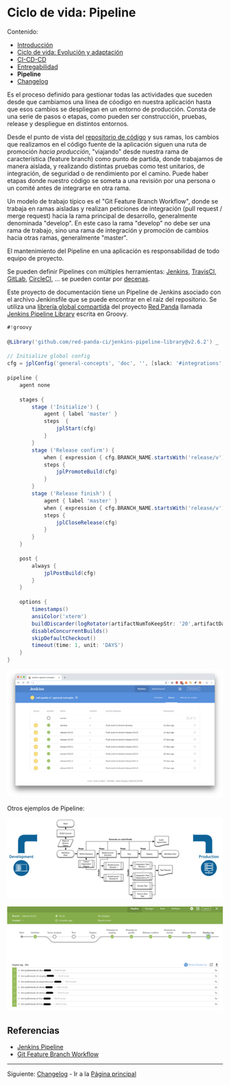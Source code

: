 # Ciclo de vida: Pipeline

Contenido:

- [Introducción](../application-lifecycle.md)
- [Ciclo de vida: Evolución y adaptación](al-evolution-and-adaptation.md)
- [CI-CD-CD](al-cicdcd.md)
- [Entregabilidad](al-releasability.md)
- **Pipeline**
- [Changelog](al-changelog.md)

Es el proceso definido para gestionar todas las actividades que suceden desde que cambiamos una línea de cóodigo en nuestra aplicación hasta que esos cambios se despliegan en un entorno de producción. Consta de una serie de pasos o etapas, como pueden ser construcción, pruebas, release y despliegue en distintos entornos.

Desde el punto de vista del [repositorio de código](../repositories.md) y sus ramas, los cambios que realizamos en el código fuente de la aplicación siguen una ruta de promoción _hacia producción_, "viajando" desde nuestra rama de característica (feature branch) como punto de partida, donde trabajamos de manera aislada, y realizando distintas pruebas como test unitarios, de integración, de seguridad o de rendimiento por el camino. Puede haber etapas donde nuestro código se someta a una revisión por una persona o un comité antes de integrarse en otra rama.

Un modelo de trabajo típico es el "Git Feature Branch Workflow", donde se trabaja en ramas aisladas y realizan peticiones de integración (pull request / merge request) hacia la rama principal de desarrollo, generalmente denominada "develop". En este caso la rama "develop" no debe ser una rama de trabajo, sino una rama de integración y promoción de cambios hacia otras ramas, generalmente "master".

El mantenimiento del Pipeline en una aplicación es responsabilidad de todo equipo de proyecto.

Se pueden definir Pipelines con múltiples herramientas: [Jenkins](https://jenkins.io/), [TravisCI](https://travis-ci.org/), [GitLab](https://docs.gitlab.com/ee/ci/), [CircleCI](https://circleci.com/), ... se pueden contar por [decenas](https://stackify.com/top-continuous-integration-tools/).

Este proyecto de documentación tiene un Pipeline de Jenkins asociado con el archivo Jenkinsfile que se puede encontrar en el raíz del repositorio. Se utiliza una [librería global compartida](https://jenkins.io/doc/book/pipeline/shared-libraries/) del proyecto [Red Panda](https://github.com/red-panda-ci) llamada [Jenkins Pipeline Library](https://github.com/red-panda-ci/jenkins-pipeline-library) escrita en Groovy.

```groovy
#!groovy

@Library('github.com/red-panda-ci/jenkins-pipeline-library@v2.6.2') _

// Initialize global config
cfg = jplConfig('general-concepts', 'doc', '', [slack: '#integrations', email:'redpandaci+general-concepts@gmail.com'])

pipeline {
    agent none

    stages {
        stage ('Initialize') {
            agent { label 'master' }
            steps  {
                jplStart(cfg)
            }
        }
        stage ('Release confirm') {
            when { expression { cfg.BRANCH_NAME.startsWith('release/v') || cfg.BRANCH_NAME.startsWith('hotfix/v') } }
            steps {
                jplPromoteBuild(cfg)
            }
        }
        stage ('Release finish') {
            agent { label 'master' }
            when { expression { cfg.BRANCH_NAME.startsWith('release/v') || cfg.BRANCH_NAME.startsWith('hotfix/v') } }
            steps {
                jplCloseRelease(cfg)
            }
        }
    }

    post {
        always {
            jplPostBuild(cfg)
        }
    }

    options {
        timestamps()
        ansiColor('xterm')
        buildDiscarder(logRotator(artifactNumToKeepStr: '20',artifactDaysToKeepStr: '30'))
        disableConcurrentBuilds()
        skipDefaultCheckout()
        timeout(time: 1, unit: 'DAYS')
    }
}
```

![Pipeline del proyecto](img/general-concepts-pipeline.png?raw=true "Pipeline del proyecto")

Otros ejemplos de Pipeline:

![Ejemplo de Pipeline](img/realworld-pipeline-flow.png?raw=true "Ejemplo de Pipeline")

![Ejemplo de Pipeline con Jenkins](img/jenkins-pipeline-example.png?raw=true "Ejemplo de Pipeline con Jenkins")

## Referencias

- [Jenkins Pipeline](https://jenkins.io/doc/book/pipeline/)
- [Git Feature Branch Workflow](https://www.atlassian.com/git/tutorials/comparing-workflows/feature-branch-workflow)

---

Siguiente: [Changelog](al-changelog.md) - Ir a la [Página principal](../toc.md)
